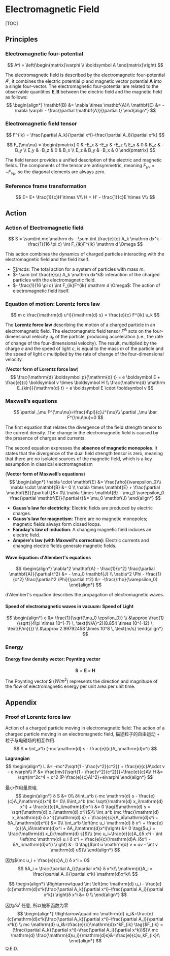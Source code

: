# Electromagnetic Field

[TOC]

## Principles

### Electromagnetic four-potential

$$
A^i = \left(\begin{matrix}\varphi \\ \boldsymbol A \end{matrix}\right)
$$

The electromagnetic field is described by the electromagnetic four-potential $A^i$, it combines the electric potential $\varphi$ and magnetic vector potential $\boldsymbol A$ into a single four-vector. The electromagnetic four-potential are related to the observable quantities $\boldsymbol E, \boldsymbol B$ between the electric field and the magnetic field as follows:
$$
\begin{align*}
\mathbf{B} &= \nabla \times \mathbf{A}\\
\mathbf{E} &= -\nabla \varphi - \frac{\partial \mathbf{A}}{\partial t}
\end{align*}
$$

### Electromagnetic field tensor

$$
F^{ik} = \frac{\partial A_k}{\partial x^i}-\frac{\partial A_i}{\partial x^k}
$$

$$
F_{\mu\nu} =
\begin{pmatrix}
0 & -E_x & -E_y & -E_z \\
E_x & 0 & B_z & -B_y \\
E_y & -B_z & 0 & B_x \\
E_z & B_y & -B_x & 0
\end{pmatrix}
$$

The field tensor provides a unified description of the electric and magnetic fields. The components of the tensor are antisymmetric, meaning $F_{\mu\nu} = -F_{\nu\mu}$, so the diagonal elements are always zero.

### Reference frame transformation

$$
E= E+ \frac{1}{c}H'\times V\\
H = H' - \frac{1}{c}E'\times V\\
$$

## Action

###  Action of Electromagnetic field

$$
S = \sum\int mc \mathrm ds - \sum \int \frac{e}{c} A_k \mathrm dx^k - \frac{1}{16 \pi c} \int F_{ik}F^{ik} \mathrm d \Omega
$$

This action combines the dynamics of charged particles interacting with the electromagnetic field and the field itself.

- $\sum\int mc \mathrm ds$: The total action for a system of particles with mass $m$.
- $- \sum \int \frac{e}{c} A_k \mathrm dx^k$: interaction of the charged particles with the electromagnetic field.
- $- \frac{1}{16 \pi c} \int F_{ik}F^{ik} \mathrm d \Omega$: The action of electromagnetic field itself.


### Equation of motion: Lorentz force law

$$
m c \frac{\mathrm{d} u^i}{\mathrm{d} s} = \frac{e}{c} F^{ik} u_k
$$

The **Lorentz force law** describing the motion of a charged particle in an electromagnetic field. The electromagnetic field tensor $F^{ik}$ acts on the four-dimensional velocity $u_k$ of the particle, producing acceleration (i.e., the rate of change of the four-dimensional velocity). The result, multiplied by the charge $e$ and the speed of light $c$, is equal to the mass $m$ of the particle and the speed of light $c$ multiplied by the rate of change of the four-dimensional velocity.

(**Vector form of Lorentz force law**)
$$
\frac{\mathrm{d} \boldsymbol p}{\mathrm{d} t} = e \boldsymbol E + \frac{e}{c} \boldsymbol v \times \boldsymbol H \\
\frac{\mathrm{d} \mathrm E_{kin}}{\mathrm{d} t} = e \boldsymbol E \cdot \boldsymbol v
$$


### Maxwell’s equations

$$
\partial _\mu F^{\mu\nu}=\frac{4\pi}{c}J^{\nu}\\
\partial _\mu \bar F^{\mu\nu}=0
$$

The first equation that relates the divergence of the field strength tensor to the current density. The change in the electromagnetic field is caused by the presence of charges and currents. 

The second equation expresses the **absence of magnetic monopoles**. It states that the divergence of the dual field strength tensor is zero, meaning that there are no isolated sources of the magnetic field, which is a key assumption in classical electromagnetism

(**Vector form of Maxwell’s equations**)
$$
\begin{align*}
\nabla \cdot \mathbf{E} &= \frac{\rho}{\varepsilon_0}\\
\nabla \cdot \mathbf{B} &= 0 \\
\nabla \times \mathbf{E} + \frac{\partial \mathbf{B}}{\partial t}&= 0\\
\nabla \times \mathbf{B} - \mu_0 \varepsilon_0 \frac{\partial \mathbf{E}}{\partial t}&=  \mu_0 \mathbf{J} 
\end{align*}
$$

- **Gauss's law for electricity**: Electric fields are produced by electric charges.
- **Gauss's law for magnetism**: There are no magnetic monopoles; magnetic fields always form closed loops.
- **Faraday's law of induction**: A changing magnetic field induces an electric field.
- **Ampère's law (with Maxwell's correction)**: Electric currents and changing electric fields generate magnetic fields.

#### Wave Equation: d'Alembert's equations

$$
\begin{align*}
\nabla^2 \mathbf{A} - \frac{1}{c^2} \frac{\partial \mathbf{A}}{\partial t^2} &= - \mu_0 \mathbf{J} \\
\nabla^2 \Phi - \frac{1}{c^2} \frac{\partial^2 \Phi}{\partial t^2} &= -\frac{\rho}{\varepsilon_0}
\end{align*}
$$

d'Alembert's equation describes the propagation of electromagnetic waves. 

#### Speed of electromagnetic waves in vacuum: Speed of Light

$$
\begin{align*}
c &= \frac{1}{\sqrt{\mu_0 \epsilon_0}} \\
&\approx \frac{1}{\sqrt{(4\pi \times 10^{-7} \, \text{N/A}^2)(8.854 \times 10^{-12} \, \text{F/m})}} \\
&\approx 2.99792458 \times 10^8 \, \text{m/s}
\end{align*}
$$

### Energy

#### Energy flow density vector: Poynting vector

$$
\boldsymbol S = \boldsymbol E \times \boldsymbol H
$$

The Poynting vector $\boldsymbol S$ ($W/m^2$) represents the direction and magnitude of the flow of electromagnetic energy per unit area per unit time.


## Appendix

### Proof of Lorentz force law
Action of a charged particle moving in electromagnetic field: The action of a charged particle moving in an electromagnetic field, 描述粒子的自由运动 + 粒子与电磁场的相互作用.
$$
S = \int_a^b (-mc \mathrm{d} s - \frac{e}{c}A_i\mathrm{d}x^i)
$$

**Lagrangian**
$$
\begin{align*}
L &= -mc^2\sqrt{1 - \frac{v^2}{c^2}} + \frac{e}{c}A\cdot v - e \varphi\\
P &= \frac{mv}{\sqrt{1 - \frac{v^2}{c^2}}}+\frac{e}{c}A\\
H &= \sqrt{m^2c^4 + c^2 (P-\frac{e}{c}A)^2}+e\varphi
\end{align*}
$$

最小作用量原理, 
$$
\begin{align*}
δ S &= 0\\
δ\int_a^b (-mc \mathrm{d} s - \frac{e}{c}A_i\mathrm{d}x^i) &= 0\\
δ\int_a^b (mc \sqrt{\mathrm{d} x_i\mathrm{d} x^i} + \frac{e}{c}A_i\mathrm{d}x^i) &= 0   \tag{$\mathrm{d} s = \sqrt{\mathrm{d} x_i\mathrm{d} x^i}$}\\
\int_a^b (mc \frac{\mathrm{d} x_i\mathrm{d} δ x^i}{\mathrm{d} s} + \frac{e}{c}(A_iδ\mathrm{d}x^i + δA_i\mathrm{d}x^i)) &= 0\\
\int_a^b \left(mc u_i \mathrm{d} δ x^i + \frac{e}{c}(A_iδ\mathrm{d}x^i + δA_i\mathrm{d}x^i)\right) &= 0 \tag{$u_i = \frac{\mathrm{d} x_i}{\mathrm{d} s}$}\\
(mc u_i+\frac{e}{c}A_i)δ x^i - \int \left(mc \mathrm{d} u_i  δ x^i + \frac{e}{c}(\mathrm{d}A_iδx^i -  δA_i\mathrm{d}x^i) \right) &= 0 \tag{$\int u \mathrm{d} v = uv - \int v \mathrm{d} u$}\\
\end{align*}
$$

因为$(mc u_i + \frac{e}{c}A_i)  δ x^i = 0$
$$
δA_i = \frac{\partial A_i}{\partial x^k} δ x^k\\
\mathrm{d}A_i = \frac{\partial A_i}{\partial x^k} \mathrm{d}x^k\\
$$

$$
\begin{align*}
\Rightarrow\quad \int \left(mc \mathrm{d} u_i - \frac{e}{c}\mathrm{d}x^k(\frac{\partial A_k}{\partial x^i}-\frac{\partial A_i}{\partial x^k}) \right)δ x^i &= 0 \\
\end{align*}
$$

因为$δ x^i$ 任意, 所以被积函数为零
$$
\begin{align*}
\Rightarrow\quad mc \mathrm{d} u_i&=\frac{e}{c}\mathrm{d}x^k(\frac{\partial A_k}{\partial x^i}-\frac{\partial A_i}{\partial x^k}) \\
mc \mathrm{d} u_i&=\frac{e}{c}\mathrm{d}x^kF_{ik} \tag{$F_{ik} = (\frac{\partial A_k}{\partial x^i}-\frac{\partial A_i}{\partial x^k})$}\\
mc \mathrm{d} \frac{\mathrm{d}u_i}{\mathrm{d}s}&=\frac{e}{c}u_kF_{ik}\\
\end{align*}
$$
Q.E.D.

